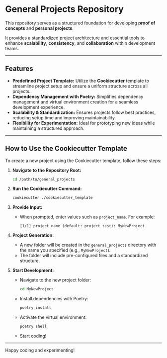 # General Projects Repository

This repository serves as a structured foundation for developing **proof of concepts** and **personal projects**.

It provides a standardized project architecture and essential tools to enhance **scalability**, **consistency**, and **collaboration** within development teams.

---

## **Features**

- **Predefined Project Template:** Utilize the **Cookiecutter** template to streamline project setup and ensure a uniform structure across all projects.
- **Dependency Management with Poetry:** Simplifies dependency management and virtual environment creation for a seamless development experience.
- **Scalability & Standardization:** Ensures projects follow best practices, reducing setup time and improving maintainability.
- **Flexibility for Experimentation:** Ideal for prototyping new ideas while maintaining a structured approach.

---

## **How to Use the Cookiecutter Template**

To create a new project using the Cookiecutter template, follow these steps:

1. **Navigate to the Repository Root:**
   ```bash
   cd /path/to/general_projects
   ```

2. **Run the Cookiecutter Command:**
   ```bash
   cookiecutter ./cookiecutter_template
   ```

3. **Provide Input:**
   - When prompted, enter values such as `project_name`. For example:
     ```
     [1/1] project_name (default: project_test): MyNewProject
     ```

4. **Project Generation:**
   - A new folder will be created in the `general_projects` directory with the name you specified (e.g., `MyNewProject`).
   - The folder will include pre-configured files and a standardized structure.

5. **Start Development:**
   - Navigate to the new project folder:
     ```bash
     cd MyNewProject
     ```
   - Install dependencies with Poetry:
     ```bash
     poetry install
     ```
   - Activate the virtual environment:
     ```bash
     poetry shell
     ```
   - Start coding!

---

Happy coding and experimenting!

